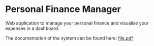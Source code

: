 # Personal Finance Manager
Web application to manage your personal finance and visualise your expenses in a dashboard.

The documentation of the system can be found here: 
[file.pdf](Documentation/PersonalFinanceManager_V1.0.pdf)


